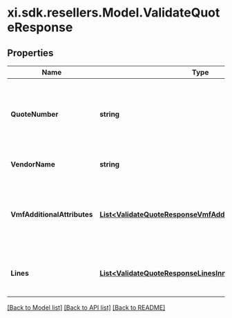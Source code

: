 # xi.sdk.resellers.Model.ValidateQuoteResponse

## Properties

Name | Type | Description | Notes
------------ | ------------- | ------------- | -------------
**QuoteNumber** | **string** | A unique identifier generated by Ingram Micro&#39;s CRM specific to each quote. | [optional] 
**VendorName** | **string** | The name of the vendor. | [optional] 
**VmfAdditionalAttributes** | [**List&lt;ValidateQuoteResponseVmfAdditionalAttributesInner&gt;**](ValidateQuoteResponseVmfAdditionalAttributesInner.md) | The object containing the list of fields required at a header level by the vendor. | [optional] 
**Lines** | [**List&lt;ValidateQuoteResponseLinesInner&gt;**](ValidateQuoteResponseLinesInner.md) | The object containing the lines from the quote. | [optional] 

[[Back to Model list]](../README.md#documentation-for-models) [[Back to API list]](../README.md#documentation-for-api-endpoints) [[Back to README]](../README.md)

